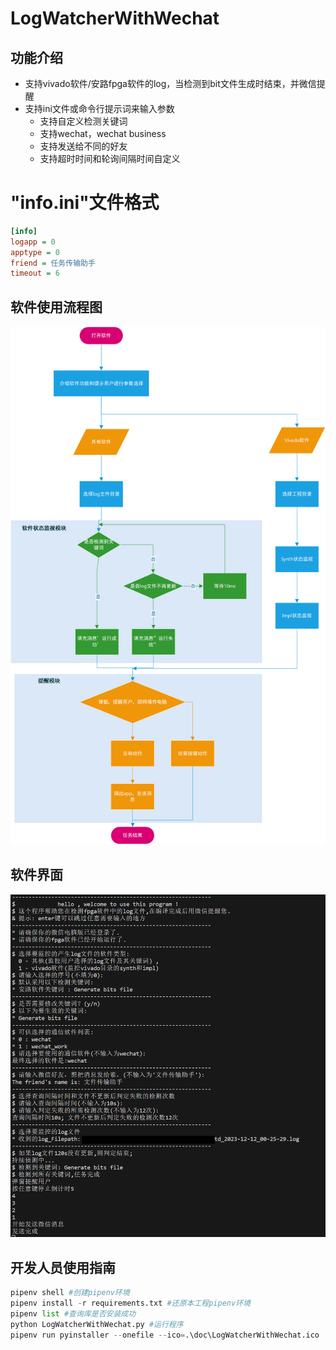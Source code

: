 # LogWatcherWithWechat

## 功能介绍

- 支持vivado软件/安路fpga软件的log，当检测到bit文件生成时结束，并微信提醒
- 支持ini文件或命令行提示词来输入参数
  - 支持自定义检测关键词
  - 支持wechat，wechat business
  - 支持发送给不同的好友
  - 支持超时时间和轮询间隔时间自定义


# "info.ini"文件格式

```ini
[info]
logapp = 0	
apptype = 0 
friend = 任务传输助手
timeout = 6
```

[注]: 文件编码gb2312

## 软件使用流程图


![image-LogWatcherWithWechat流程图](doc/LogWatcherWithWechat流程图.png)

## 软件界面

![image-app_screenshot](doc/app_screenshot.png)

## 开发人员使用指南

```python
pipenv shell #创建pipenv环境
pipenv install -r requirements.txt #还原本工程pipenv环境
pipenv list #查询库是否安装成功
python LogWatcherWithWechat.py #运行程序 
pipenv run pyinstaller --onefile --ico=.\doc\LogWatcherWithWechat.ico  LogWatcherWithWechat.py #打包成exe
```

